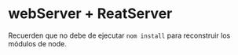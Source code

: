 # webServer + ReatServer

Recuerden que no debe de ejecutar `` nom install `` para reconstruir los módulos de node.
